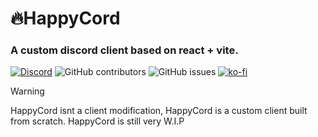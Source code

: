 # 🔥HappyCord

### A custom discord client based on react + vite.

[![Discord](https://img.shields.io/discord/1103066670576193627?style=for-the-badge&color=%235562EA)](https://discord.gg/Q6UYNawvaF)
 ![GitHub contributors](https://img.shields.io/github/contributors/HappyCord/client?style=for-the-badge) ![GitHub issues](https://img.shields.io/github/issues/HappyCord/cliento?style=for-the-badge) [![ko-fi](https://ko-fi.com/img/githubbutton_sm.svg)](https://ko-fi.com/happyenderman)


> [!WARNING]
> HappyCord isnt a client modification, HappyCord is a custom client built from scratch. HappyCord is still very W.I.P
